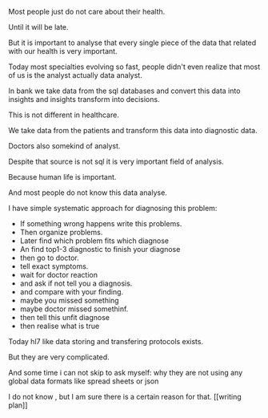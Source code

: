 Most people just do not care about their health.

Until it will be late.

But it is important to analyse that every single piece of the data that related with our health is very important.

Today most specialties evolving so fast, people didn't even realize that most of us is the analyst actually data analyst.

In bank we take data from the sql databases and convert this data into insights and insights transform into decisions.

This is not different in healthcare.

We take data from the patients and transform this data into diagnostic data.

Doctors also somekind of analyst.

Despite that source is not sql it is very important field of analysis.

Because human life is important.

And most people do not know this data analyse.

I have simple systematic approach for diagnosing this problem:

- If something wrong happens write this problems.
- Then organize problems.
- Later find which problem fits which diagnose
- An find top1-3 diagnostic to finish your diagnose
- then go to doctor.
- tell exact symptoms.
- wait for doctor reaction
- and ask if not tell you a diagnosis.
- and compare with your finding.
- maybe you missed something
- maybe doctor missed somethinf.
- then tell this unfit diagnose
- then realise what is true

  

Today hl7 like data storing and transfering protocols exists.

But they are very complicated.

And some time i can not skip to ask myself: why they are not using any global data formats like spread sheets or json

I do not know , but I am sure there is a certain reason for that.
[[writing plan]]